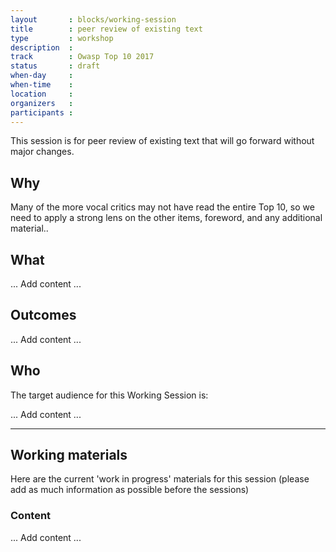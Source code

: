 ```yaml
---
layout       : blocks/working-session
title        : peer review of existing text
type         : workshop
description  : 
track        : Owasp Top 10 2017
status       : draft
when-day     : 
when-time    : 
location     : 
organizers   : 
participants : 
---
```


This session is for peer review of existing text that will go forward without major changes.

## Why

Many of the more vocal critics may not have read the entire Top 10, so we need to apply a strong lens on the other items, foreword, and any additional material..

## What

 ... Add content ...

## Outcomes 

... Add content ...
 
## Who

The target audience for this Working Session is:

... Add content ...

--- 

## Working materials

Here are the current 'work in progress' materials for this session (please add as much information as possible before the sessions)

### Content

... Add content ...
